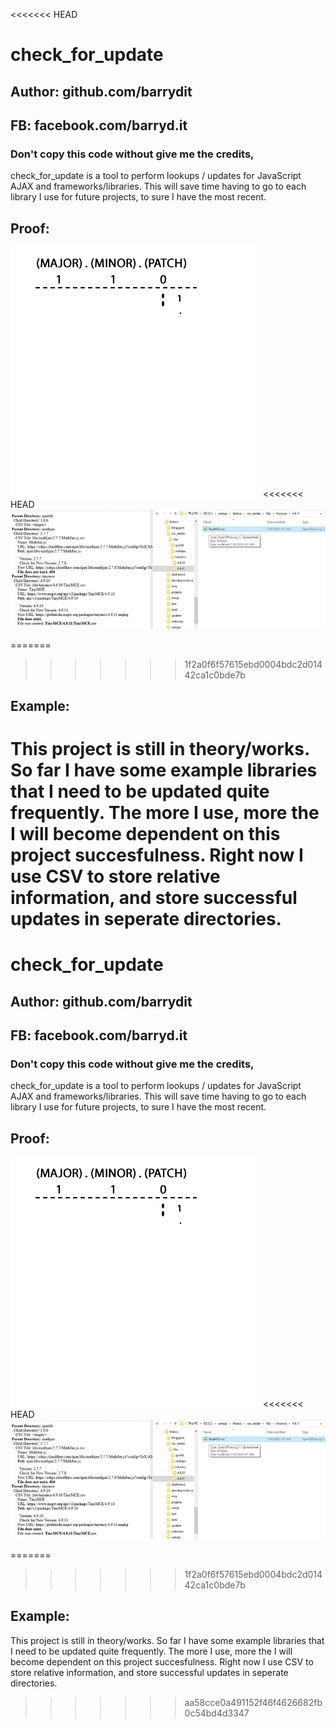 <<<<<<< HEAD
# check_for_update
## Author: github.com/barrydit
## FB: facebook.com/barryd.it
### Don't copy this code without give me the credits, 
check_for_update is a tool to perform lookups / updates for JavaScript AJAX and frameworks/libraries. This will save time having to go to each library I use for future projects, to sure I have the most recent.

## Proof:
![check_for_update](https://github.com/barrydit/check_for_update/blob/master/check_for_update.gif)
<<<<<<< HEAD
![check_for_update](https://github.com/barrydit/check_for_update/blob/master/check_for_update.jpg)

=======
>>>>>>> 1f2a0f6f57615ebd0004bdc2d01442ca1c0bde7b

## Example:
This project is still in theory/works. So far I have some example libraries that I need to be updated quite frequently. The more I use, more the I will become dependent on this project succesfulness. Right now I use CSV to store relative information, and store successful updates in seperate directories.
=======
# check_for_update
## Author: github.com/barrydit
## FB: facebook.com/barryd.it
### Don't copy this code without give me the credits, 
check_for_update is a tool to perform lookups / updates for JavaScript AJAX and frameworks/libraries. This will save time having to go to each library I use for future projects, to sure I have the most recent.

## Proof:
![check_for_update](https://github.com/barrydit/check_for_update/blob/master/check_for_update.gif)
<<<<<<< HEAD
![check_for_update](https://github.com/barrydit/check_for_update/blob/master/check_for_update.jpg)

=======
>>>>>>> 1f2a0f6f57615ebd0004bdc2d01442ca1c0bde7b

## Example:
This project is still in theory/works. So far I have some example libraries that I need to be updated quite frequently. The more I use, more the I will become dependent on this project succesfulness. Right now I use CSV to store relative information, and store successful updates in seperate directories.
>>>>>>> aa58cce0a491152f46f4626682fb0c54bd4d3347
